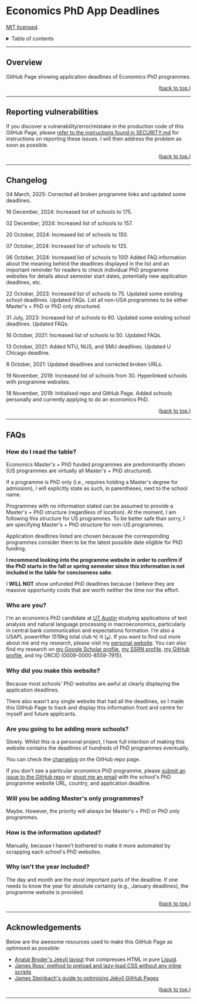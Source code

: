 # Economics PhD App Deadlines

[MIT licensed](https://github.com/paultran47/econ-grad-app-deadlines/blob/master/LICENCE.md).

<details>
  <summary>Table of contents</summary>
  <ul>
    <li><a href="#overview">Overview</a></li>
    <li><a href="#reporting-vulnerabilities">Reporting vulnerabilities</a></li>
    <li><a href="#changelog">Changelog</a></li>
    <li><a href="#faqs">FAQs</a></li>
    <li><a href="#acknowledgements">Acknowledgements</a></li>
  </ul>
</details>

---

## Overview

GitHub Page showing application deadlines of Economics PhD programmes.

<p align="right">
  (<a href="#economics-phd-app-deadlines">back to top.</a>)
</p>

---

## Reporting vulnerabilities

If you discover a vulnerability/error/mistake in the production code of this
GitHub Page, please [refer to the instructions found in SECURITY.md](https://github.com/paultran47/econ-grad-app-deadlines/blob/master/SECURITY.md)
for instructions on reporting these issues. I will then address the problem as
soon as possible.

<p align="right">
  (<a href="#economics-phd-app-deadlines">back to top.</a>)
</p>

---

## Changelog

04 March, 2025: Corrected all broken programme links and updated some deadlines.

16 December, 2024: Increased list of schools to 175.

02 December, 2024: Increased list of schools to 157.

20 October, 2024: Increased list of schools to 150.

07 October, 2024: Increased list of schools to 125.

06 October, 2024: Increased list of schools to 100! Added FAQ information about
the meaning behind the deadlines displayed in the list and an important reminder
for readers to check individual PhD programme websites for details about semester
start dates, potentially new application deadlines, etc.

22 October, 2023: Increased list of schools to 75. Updated some existing school
deadlines. Updated FAQs. List all non-USA programmes to be either Master's + PhD
or PhD only structured.

31 July, 2023: Increased list of schools to 60. Updated some existing school
deadlines. Updated FAQs.

16 October, 2021: Increased list of schools to 50. Updated FAQs.

13 October, 2021: Added NTU, NUS, and SMU deadlines. Updated U Chicago deadline.

8 October, 2021: Updated deadlines and corrected broken URLs.

19 November, 2019: Increased list of schools from 30. Hyperlinked schools with
programme websites.

18 November, 2019: Initialised repo and GitHub Page. Added schools personally and
currently applying to do an economics PhD.

<p align="right">
  (<a href="#economics-phd-app-deadlines">back to top.</a>)
</p>

---

## FAQs

### How do I read the table?

Economics Master's + PhD funded programmes are predominantly shown (US programmes
are virtually all Master's + PhD structured).

If a programme is PhD only (i.e., requires holding a Master's degree for admission),
I will explicitly state as such, in parentheses, next to the school name.

Programmes with no information stated can be assumed to provide a Master's + PhD
structure (regardless of location). At the moment, I am following this structure
for US programmes. To be better safe than sorry, I am specifying Master's + PhD
structure for non-US programmes.

Application deadlines listed are chosen because the corresponding programmes
consider them to be the latest possible date eligible for PhD funding.

**I recommend looking into the programme website in order to confirm if the PhD
starts in the fall or spring semester since this information is not included in
the table for conciseness sake**.

I **WILL NOT** show unfunded PhD deadlines because I believe they are massive
opportunity costs that are worth neither the time nor the effort.

### Who are you?

I'm an economics PhD candidate at [UT Austin](https://liberalarts.utexas.edu/economics/gradstudents/plt377)
studying applications of text analysis and natural language processing in
macroeconomics, particularly in central bank communication and expectations
formation. I'm also a USAPL powerlifter (519kg total club ٩( ᐛ )و). If you want
to find out more about me and my research, please visit my [personal website](https://paulletran.com).
You can also find my research on [my Google Scholar profile](https://scholar.google.com/citations?user=0zKxrWgAAAAJ),
[my SSRN profile](https://papers.ssrn.com/sol3/cf_dev/AbsByAuth.cfm?per_id=7065188),
[my GitHub profile](https://github.com/paultran47), and my ORCID (0009-0000-8559-7915).

### Why did you make this website?

Because most schools' PhD websites are awful at clearly displaying the application
deadlines.

There also wasn't any single website that had all the deadlines, so I made this
GitHub Page to track and display this information front and centre for myself and
future applicants.

### Are you going to be adding more schools?

Slowly. Whilst this is a personal project, I have full intention of making this
website contains the deadlines of hundreds of PhD programmes eventually.

You can check the <a href="#changelog">changelog</a> on the GitHub repo page.

If you don't see a particular economics PhD programme, please
[submit an issue to the GitHub repo](https://github.com/paultran47/econ-grad-app-deadlines/issues)
or [shoot me an email](mailto:pltran@utexas.edu) with the school's PhD programme
website URL, country, and application deadline.

### Will you be adding Master's only programmes?

Maybe. However, the priority will always be Master's + PhD or PhD only programmes.

### How is the information updated?

Manually, because I haven't bothered to make it more automated by scrapping each
school's PhD websites.

### Why isn't the year included?

The day and month are the most important parts of the deadline. If one needs to
know the year for absolute certainty (e.g., January deadlines), the programme
website is provided.

<p align="right">
  (<a href="#economics-phd-app-deadlines">back to top.</a>)
</p>

---

## Acknowledgements

Below are the awesome resources used to make this GitHub Page as optimised as possible:

* [Anatal Broder's Jekyll layout](https://github.com/penibelst/jekyll-compress-html)
that compresses HTML in pure [Liquid](https://github.com/Shopify/liquid).
* [James Ross' method to preload and lazy-load CSS without any inline scripts](https://jross.me/asynchronous-and-progressive-css-loading/)
* [James Steinbach's guide to optimising Jekyll GitHub Pages](https://jdsteinbach.com/performance/99-100-google-page-speed/)

<p align="right">
  (<a href="#economics-phd-app-deadlines">back to top.</a>)
</p>

---
